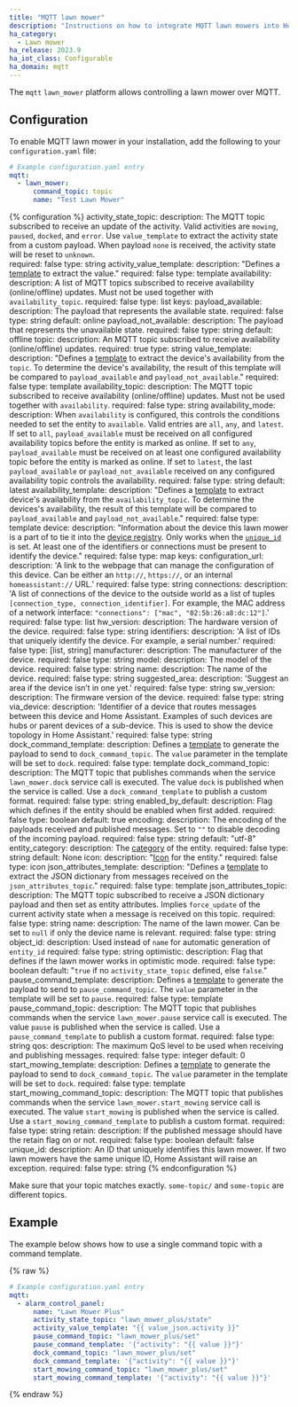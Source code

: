 ```yaml
---
title: "MQTT lawn mower"
description: "Instructions on how to integrate MQTT lawn mowers into Home Assistant."
ha_category:
  - Lawn mower
ha_release: 2023.9
ha_iot_class: Configurable
ha_domain: mqtt
---
```


The `mqtt` `lawn_mower` platform allows controlling a lawn mower over MQTT.

## Configuration

To enable MQTT lawn mower in your installation, add the following to your `configuration.yaml` file:

```yaml
# Example configuration.yaml entry
mqtt:
  - lawn_mower:
      command_topic: topic
      name: "Test Lawn Mower"
```

{% configuration %}
activity_state_topic:
  description: The MQTT topic subscribed to receive an update of the activity. Valid activities are `mowing`, `paused`, `docked`, and `error`. Use `value_template` to extract the activity state from a custom payload. When payload `none` is received, the activity state will be reset to `unknown`.  
  required: false
  type: string
activity_value_template:
  description: "Defines a [template](/docs/configuration/templating/#using-templates-with-the-mqtt-integration) to extract the value."
  required: false
  type: template
availability:
  description: A list of MQTT topics subscribed to receive availability (online/offline) updates. Must not be used together with `availability_topic`.
  required: false
  type: list
  keys:
    payload_available:
      description: The payload that represents the available state.
      required: false
      type: string
      default: online
    payload_not_available:
      description: The payload that represents the unavailable state.
      required: false
      type: string
      default: offline
    topic:
      description: An MQTT topic subscribed to receive availability (online/offline) updates.
      required: true
      type: string
    value_template:
      description: "Defines a [template](/docs/configuration/templating/#using-templates-with-the-mqtt-integration) to extract the device's availability from the `topic`. To determine the device's availability, the result of this template will be compared to `payload_available` and `payload_not_available`."
      required: false
      type: template
availability_topic:
  description: The MQTT topic subscribed to receive availability (online/offline) updates. Must not be used together with `availability`.
  required: false
  type: string
availability_mode:
   description: When `availability` is configured, this controls the conditions needed to set the entity to `available`. Valid entries are `all`, `any`, and `latest`. If set to `all`, `payload_available` must be received on all configured availability topics before the entity is marked as online. If set to `any`, `payload_available` must be received on at least one configured availability topic before the entity is marked as online. If set to `latest`, the last `payload_available` or `payload_not_available` received on any configured availability topic controls the availability.
   required: false
   type: string
   default: latest
availability_template:
  description: "Defines a [template](/docs/configuration/templating/#using-templates-with-the-mqtt-integration) to extract device's availability from the `availability_topic`. To determine the devices's availability, the result of this template will be compared to `payload_available` and `payload_not_available`."
  required: false
  type: template
device:
  description: "Information about the device this lawn mower is a part of to tie it into the [device registry](https://developers.home-assistant.io/docs/en/device_registry_index.html). Only works when the [`unique_id`](#unique_id) is set. At least one of the identifiers or connections must be present to identify the device."
  required: false
  type: map
  keys:
    configuration_url:
      description: 'A link to the webpage that can manage the configuration of this device. Can be either an `http://`, `https://`, or an internal `homeassistant://` URL.'
      required: false
      type: string
    connections:
      description: 'A list of connections of the device to the outside world as a list of tuples `[connection_type, connection_identifier]`. For example, the MAC address of a network interface: `"connections": ["mac", "02:5b:26:a8:dc:12"]`.'
      required: false
      type: list
    hw_version:
      description: The hardware version of the device.
      required: false
      type: string
    identifiers:
      description: 'A list of IDs that uniquely identify the device. For example, a serial number.'
      required: false
      type: [list, string]
    manufacturer:
      description: The manufacturer of the device.
      required: false
      type: string
    model:
      description: The model of the device.
      required: false
      type: string
    name:
      description: The name of the device.
      required: false
      type: string
    suggested_area:
      description: 'Suggest an area if the device isn’t in one yet.'
      required: false
      type: string
    sw_version:
      description: The firmware version of the device.
      required: false
      type: string
    via_device:
      description: 'Identifier of a device that routes messages between this device and Home Assistant. Examples of such devices are hubs or parent devices of a sub-device. This is used to show the device topology in Home Assistant.'
      required: false
      type: string
dock_command_template:
  description: Defines a [template](/docs/configuration/templating/#using-templates-with-the-mqtt-integration) to generate the payload to send to `dock_command_topic`. The `value` parameter in the template will be set to `dock`.
  required: false
  type: template
dock_command_topic:
  description: The MQTT topic that publishes commands when the service `lawn_mower.dock` service call is executed. The value `dock` is published when the service is called. Use a `dock_command_template` to publish a custom format.
  required: false
  type: string
enabled_by_default:
  description: Flag which defines if the entity should be enabled when first added.
  required: false
  type: boolean
  default: true
encoding:
  description: The encoding of the payloads received and published messages. Set to `""` to disable decoding of the incoming payload.
  required: false
  type: string
  default: "utf-8"
entity_category:
  description: The [category](https://developers.home-assistant.io/docs/core/entity#generic-properties) of the entity.
  required: false
  type: string
  default: None
icon:
  description: "[Icon](/docs/configuration/customizing-devices/#icon) for the entity."
  required: false
  type: icon
json_attributes_template:
  description: "Defines a [template](/docs/configuration/templating/#using-templates-with-the-mqtt-integration) to extract the JSON dictionary from messages received on the `json_attributes_topic`."
  required: false
  type: template
json_attributes_topic:
  description: The MQTT topic subscribed to receive a JSON dictionary payload and then set as entity attributes. Implies `force_update` of the current activity state when a message is received on this topic.
  required: false
  type: string
name:
  description: The name of the lawn mower. Can be set to `null` if only the device name is relevant.
  required: false
  type: string
object_id:
  description: Used instead of `name` for automatic generation of `entity_id`
  required: false
  type: string
optimistic:
  description: Flag that defines if the lawn mower works in optimistic mode.
  required: false
  type: boolean
  default: "`true` if no `activity_state_topic` defined, else `false`."
pause_command_template:
  description: Defines a [template](/docs/configuration/templating/#using-templates-with-the-mqtt-integration) to generate the payload to send to `pause_command_topic`. The `value` parameter in the template will be set to `pause`.
  required: false
  type: template
pause_command_topic:
  description: The MQTT topic that publishes commands when the service `lawn_mower.pause` service call is executed. The value `pause` is published when the service is called. Use a `pause_command_template` to publish a custom format.
  required: false
  type: string
qos:
  description: The maximum QoS level to be used when receiving and publishing messages.
  required: false
  type: integer
  default: 0
start_mowing_template:
  description: Defines a [template](/docs/configuration/templating/#using-templates-with-the-mqtt-integration) to generate the payload to send to `dock_command_topic`. The `value` parameter in the template will be set to `dock`.
  required: false
  type: template
start_mowing_command_topic:
  description: The MQTT topic that publishes commands when the service `lawn_mower.start_mowing` service call is executed. The value `start_mowing` is published when the service is called. Use a `start_mowing_command_template` to publish a custom format.
  required: false
  type: string
retain:
  description: If the published message should have the retain flag on or not.
  required: false
  type: boolean
  default: false
unique_id:
  description: An ID that uniquely identifies this lawn mower. If two lawn mowers have the same unique ID, Home Assistant will raise an exception.
  required: false
  type: string
{% endconfiguration %}

<div class='note warning'>

Make sure that your topic matches exactly. `some-topic/` and `some-topic` are different topics.

</div>

## Example

The example below shows how to use a single command topic with a command template.

{% raw %}

```yaml
# Example configuration.yaml entry
mqtt:
  - alarm_control_panel:
      name: "Lawn Mower Plus"
      activity_state_topic: "lawn_mower_plus/state"
      activity_value_template: "{{ value_json.activity }}" 
      pause_command_topic: "lawn_mower_plus/set"
      pause_command_template: '{"activity": "{{ value }}"}' 
      dock_command_topic: "lawn_mower_plus/set"
      dock_command_template: '{"activity": "{{ value }}"}' 
      start_mowing_command_topic: "lawn_mower_plus/set"
      start_mowing_command_template: '{"activity": "{{ value }}"}' 
```

{% endraw %}
